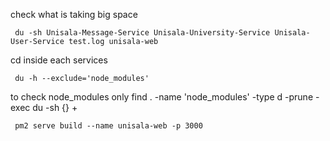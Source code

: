 check what is taking big space


     du -sh Unisala-Message-Service Unisala-University-Service Unisala-User-Service test.log unisala-web

cd inside each services

     du -h --exclude='node_modules'


to check node_modules only
     find . -name 'node_modules' -type d -prune -exec du -sh {} +


     pm2 serve build --name unisala-web -p 3000